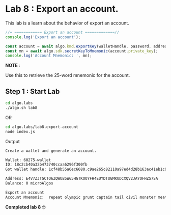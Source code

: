 # Lab 8 : Export an account.

This lab is a learn about the behavior of export an account.

```javascript
//= ============ Export an account =============//
console.log('Export an account');

const account = await algo.kmd.exportKey(walletHandle, password, address);
const mn = await algo.sdk.secretKeyToMnemonic(account.private_key);
console.log('Account Mnemonic: ', mn);
```

**NOTE** :

Use this to retrieve the 25-word mnemonic for the account.

## Step 1 : Start Lab

```sh
cd algo.labs
./algo.sh lab8
```

OR

```sh
cd algo.labs/lab8.export-account
node index.js
```

Output

```sh
Create a wallet and generate an account.

Wallet: 60275-wallet
ID: 18c2cb40a32b473740ccaa6296f300fb
Got wallet handle: 1cf48b55a6ec6680.c9ae265c82110a97ed4d28b163ac41eb1c016f06a5d91aed5f5e431927d5f560

Address: E4V7ZJTGCTO6ZQWUB5WG5HGTKOOYFH4EUYDTUGMKUDCXQV2JAYOFHZS7SA
Balance: 0 microAlgos

Export an account
Account Mnemonic:  repeat olympic grunt captain tail civil monster meat tray jungle trip myself soap school hundred pyramid praise opinion fancy zone future weather penalty about large
```

**Completed lab 8** :nerd_face:
